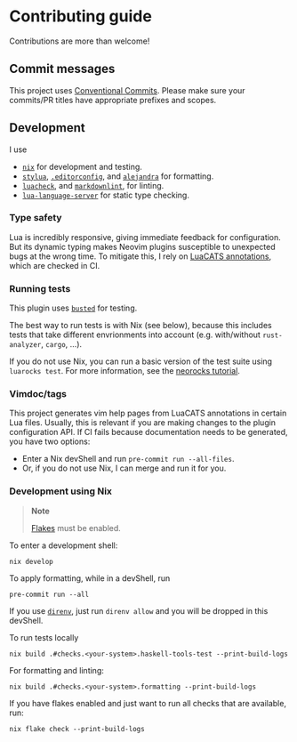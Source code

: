 # Contributing guide

Contributions are more than welcome!

## Commit messages

This project uses [Conventional Commits](https://www.conventionalcommits.org/en/v1.0.0/).
Please make sure your commits/PR titles have appropriate prefixes
and scopes.

## Development

I use

- [`nix`](https://nixos.org/download.html#download-nix) for development and testing.
- [`stylua`](https://github.com/JohnnyMorganz/StyLua),
  [`.editorconfig`](https://editorconfig.org/),
  and [`alejandra`](https://github.com/kamadorueda/alejandra)
  for formatting.
- [`luacheck`](https://github.com/mpeterv/luacheck),
  and [`markdownlint`](https://github.com/DavidAnson/markdownlint),
  for linting.
- [`lua-language-server`](https://github.com/sumneko/lua-language-server/wiki/Diagnosis-Report#create-a-report)
  for static type checking.

### Type safety

Lua is incredibly responsive, giving immediate feedback for configuration.
But its dynamic typing makes Neovim plugins susceptible to unexpected bugs
at the wrong time.
To mitigate this, I rely on [LuaCATS annotations](https://luals.github.io/wiki/annotations/),
which are checked in CI.

### Running tests

This plugin uses [`busted`](https://lunarmodules.github.io/busted/) for testing.

The best way to run tests is with Nix (see below),
because this includes tests that take different
envrionments into account (e.g. with/without `rust-analyzer`, `cargo`, ...).

If you do not use Nix, you can run a basic version of the test suite using
`luarocks test`.
For more information, see the [neorocks tutorial](https://github.com/nvim-neorocks/neorocks#without-neolua).

### Vimdoc/tags

This project generates vim help pages from LuaCATS annotations
in certain Lua files.
Usually, this is relevant if you are making changes to the
plugin configuration API.
If CI fails because documentation needs to be generated,
you have two options:

- Enter a Nix devShell and run `pre-commit run --all-files`.
- Or, if you do not use Nix, I can merge and run it for you.

### Development using Nix

> **Note**
>
> [Flakes](https://nixos.wiki/wiki/Flakes) must be enabled.

To enter a development shell:

```console
nix develop
```

To apply formatting, while in a devShell, run

```console
pre-commit run --all
```

If you use [`direnv`](https://direnv.net/),
just run `direnv allow` and you will be dropped in this devShell.

To run tests locally

```console
nix build .#checks.<your-system>.haskell-tools-test --print-build-logs
```

For formatting and linting:

```console
nix build .#checks.<your-system>.formatting --print-build-logs
```

If you have flakes enabled and just want to run all checks that are available, run:

```console
nix flake check --print-build-logs
```
